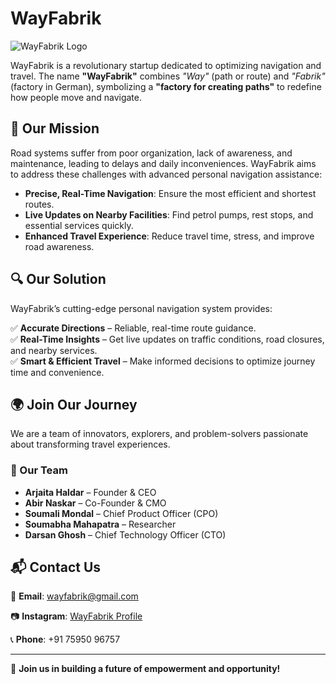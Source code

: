 # WayFabrik

![WayFabrik Logo](https://i.imgur.com/HG6V0ZS.jpeg)

WayFabrik is a revolutionary startup dedicated to optimizing navigation and travel. The name **"WayFabrik"** combines *"Way"* (path or route) and *"Fabrik"* (factory in German), symbolizing a **"factory for creating paths"** to redefine how people move and navigate.

## 🚀 Our Mission

Road systems suffer from poor organization, lack of awareness, and maintenance, leading to delays and daily inconveniences. WayFabrik aims to address these challenges with advanced personal navigation assistance:

- **Precise, Real-Time Navigation**: Ensure the most efficient and shortest routes.
- **Live Updates on Nearby Facilities**: Find petrol pumps, rest stops, and essential services quickly.
- **Enhanced Travel Experience**: Reduce travel time, stress, and improve road awareness.

## 🔍 Our Solution

WayFabrik’s cutting-edge personal navigation system provides:

✅ **Accurate Directions** – Reliable, real-time route guidance.  
✅ **Real-Time Insights** – Get live updates on traffic conditions, road closures, and nearby services.  
✅ **Smart & Efficient Travel** – Make informed decisions to optimize journey time and convenience.  

## 🌍 Join Our Journey

We are a team of innovators, explorers, and problem-solvers passionate about transforming travel experiences.

### 👥 Our Team

- **Arjaita Haldar** – Founder & CEO  
- **Abir Naskar** – Co-Founder & CMO  
- **Soumali Mondal** – Chief Product Officer (CPO)  
- **Soumabha Mahapatra** – Researcher  
- **Darsan Ghosh** – Chief Technology Officer (CTO)  

## 📬 Contact Us

📧 **Email**: [wayfabrik@gmail.com](mailto:wayfabrik@gmail.com)  

📷 **Instagram**: [WayFabrik Profile](https://www.instagram.com/wayfabrik/profilecard/?igsh=ZGZiNHc5eGwxdno5)  

📞 **Phone**: +91 75950 96757  

---

🌟 **Join us in building a future of empowerment and opportunity!**  
